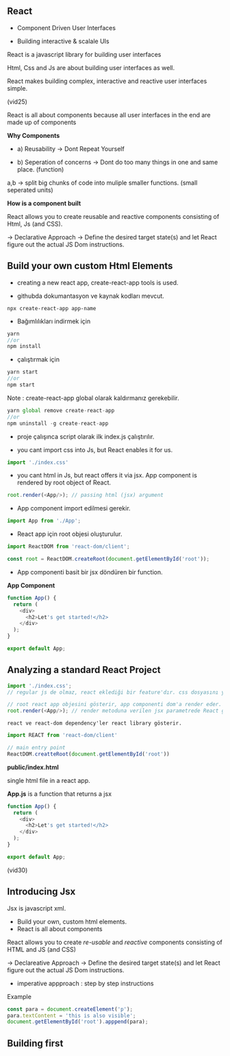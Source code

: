 

## React

- Component Driven User Interfaces

- Building interactive & scalale UIs

React is a javascript library for building user interfaces

Html, Css and Js are about building user interfaces as well.

React makes building complex, interactive and reactive user interfaces simple.

(vid25)

React is all about components because all user interfaces in the end are made up of components

**Why Components**

- a) Reusability -> Dont Repeat Yourself

- b) Seperation of concerns -> Dont do too many things in one and same place. (function)

a,b -> split big chunks of code into muliple smaller functions. (small seperated units)

**How is a component built**

React allows you to create reusable and reactive components consisting of Html, Js (and CSS).

-> Declarative Approach -> Define the desired target state(s) and let React figure out the actual JS Dom instructions.

## Build your own custom Html Elements

- creating a new react app, create-react-app tools is used.

- githubda dokumantasyon ve kaynak kodları mevcut.

```
npx create-react-app app-name

```

- Bağımlılıkları indirmek için

```js
yarn 
//or 
npm install
```

- çalıştırmak için

```js
yarn start
//or
npm start
```

Note : create-react-app global olarak kaldırmanız gerekebilir.

```js
yarn global remove create-react-app
//or
npm uninstall -g create-react-app
```

- proje çalışınca script olarak ilk index.js çalıştırılır.

- you cant import css into Js, but React enables it for us.

```js
import './index.css'
```

- you cant html in Js, but react offers it via jsx. App component is rendered by root object of React.

```js
root.render(<App/>); // passing html (jsx) argument
```

- App component import edilmesi gerekir.

```js
import App from './App';
```

- React app için root objesi oluşturulur.

```js
import ReactDOM from 'react-dom/client';

const root = ReactDOM.createRoot(document.getElementById('root'));
```

- App componenti basit bir jsx döndüren bir function.

**App Component**

```js
function App() {
  return (
    <div>
      <h2>Let's get started!</h2>
    </div>
  );
}

export default App;

```


## Analyzing a standard React Project

```js
import './index.css';
// regular js de olmaz, react eklediği bir feature'dır. css dosyasını yükleme yapar.

```

```js
// root react app objesini gösterir, app componenti dom'a render eder.
root.render(<App/>); // render metoduna verilen jsx parametrede React getirdiği bir feature'dır.

```

```
react ve react-dom dependency'ler react library gösterir.

```

```js
import REACT from 'react-dom/client'

// main entry point
ReactDOM.creatteRoot(document.getElementById('root'))

```

**public/index.html**

single html file in a react app. 


**App.js** is a function that returns a jsx 

```js
function App() {
  return (
    <div>
      <h2>Let's get started!</h2>
    </div>
  );
}

export default App;

```

(vid30)

## Introducing Jsx

Jsx is javascript xml.

- Build your own, custom html elements.
- React is all about components

React allows you to create *re-usable* and *reactive* components consisting of HTML and JS (and CSS)

-> Declareative Approach -> Define the desired target state(s) and let React figure out the actual JS Dom instructions.

- imperative appproach : step by step instructions

Example

```js
const para = document.createElement('p');
para.textContent = 'this is also visible';
document.getElementById('root').apppend(para);
```

## Building first 

